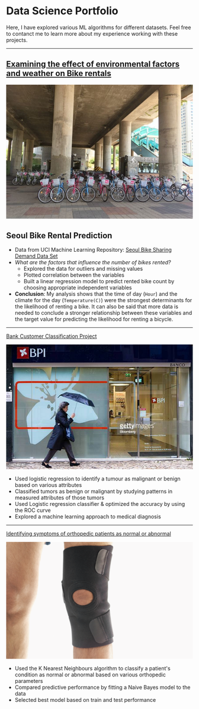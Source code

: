 # Data Science Portfolio

Here, I have explored various ML algorithms for different datasets. Feel free to contanct me to learn more about my experience working with these projects.

***

## [Examining the effect of environmental factors and weather on Bike rentals](https://github.com/lmkwytnicholas/nicholas-lee.github.io/blob/master/Seoul_Bikes_Project.ipynb)

<img src="images/seoulbikerental.jpg?raw=true"/>

## Seoul Bike Rental Prediction
* Data from UCI Machine Learning Repository: [Seoul Bike Sharing Demand Data Set](https://archive.ics.uci.edu/ml/datasets/Seoul+Bike+Sharing+Demand)
* *What are the factors that influence the number of bikes rented?*
  * Explored the data for outliers and missing values
  * Plotted correlation between the variables
  * Built a linear regression model to predict rented bike count by choosing appropriate independent variables
* **Conclusion**: My analysis shows that the time of day (`Hour`) and the climate for the day (`Temperature(C)`) were the strongest determinants for the likelihood of renting a bike. It can also be said that more data is needed to conclude a stronger relationship between these variables and the target value for predicting the likelihood for renting a bicycle.

***

[Bank Customer Classification Project](https://github.com/lmkwytnicholas/nicholas-lee.github.io/blob/master/Bank_Customer_Classification_Project.ipynb)

<img src="images/portugesebankcustomer.jpg?raw=true"/>

- Used logistic regression to identify a tumour as malignant or benign based on various attributes
- Classified tumors as benign or malignant by studying patterns in measured attributes of those tumors
- Used Logistic regression classifier & optimized the accuracy by using the ROC curve
- Explored a machine learning approach to medical diagnosis

***

[Identifying symptoms of orthopedic patients as normal or abnormal]()

<img src="images/knee-brace-ortho.png?raw=true"/>

- Used the K Nearest Neighbours algorithm to classify a patient's condition as normal or abnormal based on various orthopedic parameters
- Compared predictive performance by fitting a Naive Bayes model to the data
- Selected best model based on train and test performance
